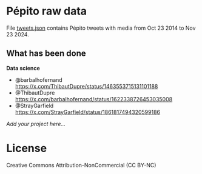 # Pépito raw data

File [tweets.json]() contains Pépito tweets with media from Oct 23 2014 to Nov 23 2024.

## What has been done

**Data science**
- @barbalhofernand https://x.com/ThibautDupre/status/1463553715131101188
- @ThibautDupre https://x.com/barbalhofernand/status/1622338726453035008
- @StrayGarfield https://x.com/StrayGarfield/status/1861817494320599186

*Add your project here...*

# License

Creative Commons Attribution-NonCommercial (CC BY-NC)
